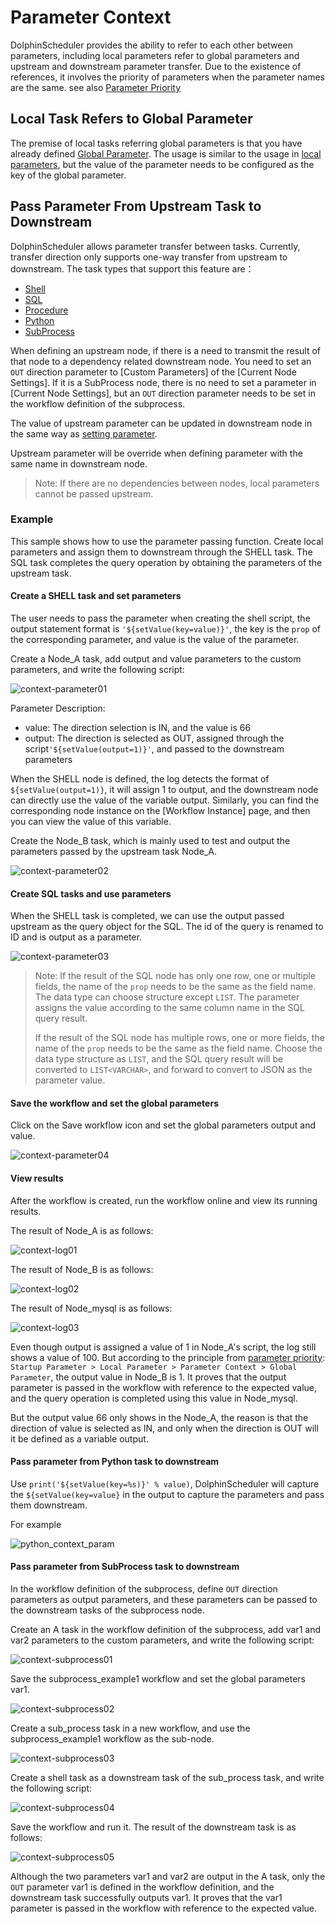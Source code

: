 # Parameter Context

DolphinScheduler provides the ability to refer to each other between parameters, including local parameters refer to global parameters and upstream and downstream parameter transfer. Due to the existence of references, it involves the priority of parameters when the parameter names are the same. see also [Parameter Priority](priority.md)

## Local Task Refers to Global Parameter

The premise of local tasks referring global parameters is that you have already defined [Global Parameter](global.md). The usage is similar to the usage in [local parameters](local.md), but the value of the parameter needs to be configured as the key of the global parameter.

## Pass Parameter From Upstream Task to Downstream

DolphinScheduler allows parameter transfer between tasks. Currently, transfer direction only supports one-way transfer from upstream to downstream. The task types that support this feature are：

* [Shell](../task/shell.md)
* [SQL](../task/sql.md)
* [Procedure](../task/stored-procedure.md)
* [Python](../task/python.md)
* [SubProcess](../task/sub-process.md)

When defining an upstream node, if there is a need to transmit the result of that node to a dependency related downstream node. You need to set an `OUT` direction parameter to [Custom Parameters] of the [Current Node Settings]. If it is a SubProcess node, there is no need to set a parameter in [Current Node Settings], but an `OUT` direction parameter needs to be set in the workflow definition of the subprocess.

The value of upstream parameter can be updated in downstream node in the same way as [setting parameter](#create-a-shell-task-and-set-parameters).

Upstream parameter will be override when defining parameter with the same name in downstream node.

> Note: If there are no dependencies between nodes, local parameters cannot be passed upstream.

### Example

This sample shows how to use the parameter passing function. Create local parameters and assign them to downstream through the SHELL task. The SQL task completes the query operation by obtaining the parameters of the upstream task.

#### Create a SHELL task and set parameters

The user needs to pass the parameter when creating the shell script, the output statement format is `'${setValue(key=value)}'`, the key is the `prop` of the corresponding parameter, and value is the value of the parameter.

Create a Node_A task, add output and value parameters to the custom parameters, and write the following script:

![context-parameter01](../../../../img/new_ui/dev/parameter/context_parameter01.png)

Parameter Description:

- value: The direction selection is IN, and the value is 66
- output: The direction is selected as OUT, assigned through the script`'${setValue(output=1)}'`, and passed to the downstream parameters

When the SHELL node is defined, the log detects the format of `${setValue(output=1)}`, it will assign 1 to output, and the downstream node can directly use the value of the variable output. Similarly, you can find the corresponding node instance on the [Workflow Instance] page, and then you can view the value of this variable.

Create the Node_B task, which is mainly used to test and output the parameters passed by the upstream task Node_A.

![context-parameter02](../../../../img/new_ui/dev/parameter/context_parameter02.png)

#### Create SQL tasks and use parameters

When the SHELL task is completed, we can use the output passed upstream as the query object for the SQL. The id of the query is renamed to ID and is output as a parameter.

![context-parameter03](../../../../img/new_ui/dev/parameter/context_parameter03.png)

> Note: If the result of the SQL node has only one row, one or multiple fields, the name of the `prop` needs to be the same as the field name. The data type can choose structure except `LIST`. The parameter assigns the value according to the same column name in the SQL query result.
>
> If the result of the SQL node has multiple rows, one or more fields, the name of the `prop` needs to be the same as the field name. Choose the data type structure as `LIST`, and the SQL query result will be converted to `LIST<VARCHAR>`, and forward to convert to JSON as the parameter value.

#### Save the workflow and set the global parameters

Click on the Save workflow icon and set the global parameters output and value.

![context-parameter04](../../../../img/new_ui/dev/parameter/context_parameter04.png)

#### View results

After the workflow is created, run the workflow online and view its running results.

The result of Node_A is as follows:

![context-log01](../../../../img/new_ui/dev/parameter/context_log01.png)

The result of Node_B is as follows:

![context-log02](../../../../img/new_ui/dev/parameter/context_log02.png)

The result of Node_mysql is as follows:

![context-log03](../../../../img/new_ui/dev/parameter/context_log03.png)

Even though output is assigned a value of 1 in Node_A's script, the log still shows a value of 100. But according to the principle from [parameter priority](priority.md): `Startup Parameter > Local Parameter > Parameter Context > Global Parameter`, the output value in Node_B is 1. It proves that the output parameter is passed in the workflow with reference to the expected value, and the query operation is completed using this value in Node_mysql.

But the output value 66 only shows in the Node_A, the reason is that the direction of value is selected as IN, and only when the direction is OUT will it be defined as a variable output.

#### Pass parameter from Python task to downstream

Use `print('${setValue(key=%s)}' % value)`, DolphinScheduler will capture the `${setValue(key=value}` in the output to capture the parameters and pass them downstream.

For example

![python_context_param](../../../../img/new_ui/dev/parameter/python_context_param.png)

#### Pass parameter from SubProcess task to downstream

In the workflow definition of the subprocess, define `OUT` direction parameters as output parameters, and these parameters can be passed to the downstream tasks of the subprocess node.

Create an A task in the workflow definition of the subprocess, add var1 and var2 parameters to the custom parameters, and write the following script:

![context-subprocess01](../../../../img/new_ui/dev/parameter/context-subprocess01.png)

Save the subprocess_example1 workflow and set the global parameters var1.

![context-subprocess02](../../../../img/new_ui/dev/parameter/context-subprocess02.png)

Create a sub_process task in a new workflow, and use the subprocess_example1 workflow as the sub-node.

![context-subprocess03](../../../../img/new_ui/dev/parameter/context-subprocess03.png)

Create a shell task as a downstream task of the sub_process task, and write the following script:

![context-subprocess04](../../../../img/new_ui/dev/parameter/context-subprocess04.png)

Save the workflow and run it. The result of the downstream task is as follows:

![context-subprocess05](../../../../img/new_ui/dev/parameter/context-subprocess05.png)

Although the two parameters var1 and var2 are output in the A task, only the `OUT` parameter var1 is defined in the workflow definition, and the downstream task successfully outputs var1. It proves that the var1 parameter is passed in the workflow with reference to the expected value.